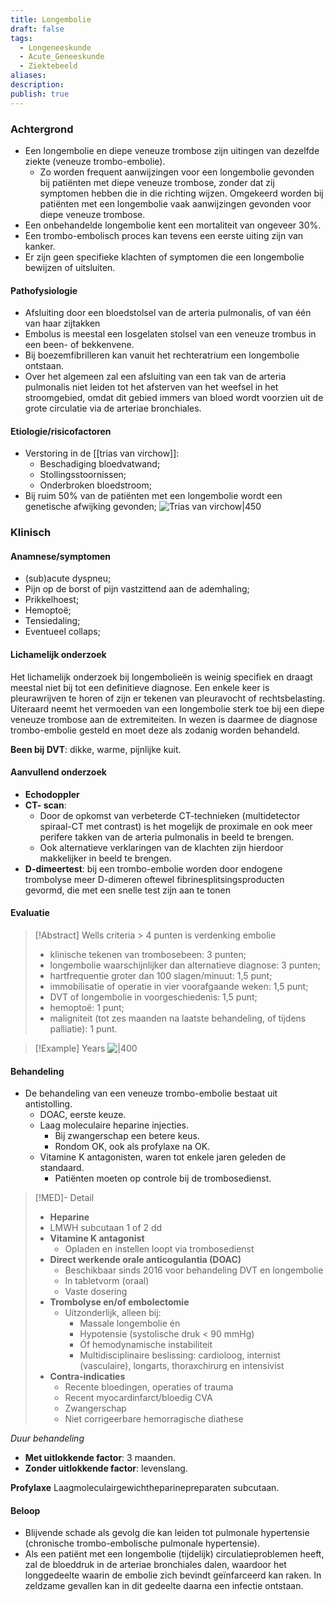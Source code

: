 ```yaml
---
title: Longembolie
draft: false
tags:
  - Longeneeskunde
  - Acute_Geneeskunde
  - Ziektebeeld
aliases: 
description: 
publish: true
---
```


### Achtergrond
- Een longembolie en diepe veneuze trombose zijn uitingen van dezelfde ziekte (veneuze trombo-embolie).
	- Zo worden frequent aanwijzingen voor een longembolie gevonden bij patiënten met diepe veneuze trombose, zonder dat zij symptomen hebben die in die richting wijzen. Omgekeerd worden bij patiënten met een longembolie vaak aanwijzingen gevonden voor diepe veneuze trombose.
- Een onbehandelde longembolie kent een mortaliteit van ongeveer 30%.
- Een trombo-embolisch proces kan tevens een eerste uiting zijn van kanker.
- Er zijn geen specifieke klachten of symptomen die een longembolie bewijzen of uitsluiten.

#### Pathofysiologie
- Afsluiting door een bloedstolsel van de arteria pulmonalis, of van één van haar zijtakken
- Embolus is meestal een losgelaten stolsel van een veneuze trombus in een been- of bekkenvene.
- Bij boezemfibrilleren kan vanuit het rechteratrium een longembolie ontstaan.
- Over het algemeen zal een afsluiting van een tak van de arteria pulmonalis niet leiden tot het afsterven van het weefsel in het stroomgebied, omdat dit gebied immers van bloed wordt voorzien uit de grote circulatie via de arteriae bronchiales.

#### Etiologie/risicofactoren
- Verstoring in de [[trias van virchow]]:
	- Beschadiging bloedvatwand;
	- Stollingsstoornissen;
	- Onderbroken bloedstroom;
- Bij ruim 50% van de patiënten met een longembolie wordt een genetische afwijking gevonden;
![Trias van virchow|450](https://i.imgur.com/cRbdDSf.png)


### Klinisch

#### Anamnese/symptomen

- (sub)acute dyspneu;
- Pijn op de borst of pijn vastzittend aan de ademhaling;
- Prikkelhoest;
- Hemoptoë;
- Tensiedaling;
- Eventueel collaps;

#### Lichamelijk onderzoek
Het lichamelijk onderzoek bij longembolieën is weinig specifiek en draagt meestal niet bij tot een definitieve diagnose. Een enkele keer is pleurawrijven te horen of zijn er tekenen van pleuravocht of rechtsbelasting. Uiteraard neemt het vermoeden van een longembolie sterk toe bij een diepe veneuze trombose aan de extremiteiten. In wezen is daarmee de diagnose trombo-embolie gesteld en moet deze als zodanig worden behandeld.

**Been bij DVT**: dikke, warme, pijnlijke kuit. 

#### Aanvullend onderzoek

- **Echodoppler**
- **CT- scan**:
	- Door de opkomst van verbeterde CT-technieken (multidetector spiraal-CT met contrast) is het mogelijk de proximale en ook meer perifere takken van de arteria pulmonalis in beeld te brengen.
	- Ook alternatieve verklaringen van de klachten zijn hierdoor makkelijker in beeld te brengen. 
- **D-dimeertest**: bij een trombo-embolie worden door endogene trombolyse meer D-dimeren oftewel fibrinesplitsingsproducten gevormd, die met een snelle test zijn aan te tonen
#### Evaluatie
> [!Abstract] Wells criteria > 4 punten is verdenking embolie
> -   klinische tekenen van trombosebeen: 3 punten;
> - longembolie waarschijnlijker dan alternatieve diagnose: 3 punten;
> - hartfrequentie groter dan 100 slagen/minuut: 1,5 punt;
> - immobilisatie of operatie in vier voorafgaande weken: 1,5 punt;
> - DVT of longembolie in voorgeschiedenis: 1,5 punt;
> - hemoptoë: 1 punt;
> - maligniteit (tot zes maanden na laatste behandeling, of tijdens palliatie): 1 punt.



> [!Example] Years 
> ![|400](https://i.imgur.com/4s8tlLI.png)

#### Behandeling

- De behandeling van een veneuze trombo-embolie bestaat uit antistolling. 
	- DOAC, eerste keuze.
	- Laag moleculaire heparine injecties.
		- Bij zwangerschap een betere keus. 
		- Rondom OK, ook als profylaxe na OK. 
	- Vitamine K antagonisten, waren tot enkele jaren geleden de standaard. 
		- Patiënten moeten op controle bij de trombosedienst.


> [!MED]- Detail
> - **Heparine**
> - LMWH subcutaan 1 of 2 dd
> - **Vitamine K antagonist**
> 	- Opladen en instellen loopt via trombosedienst
> - **Direct werkende orale anticogulantia (DOAC)**
> 	- Beschikbaar sinds 2016 voor behandeling DVT en longembolie
> 	- In tabletvorm (oraal)
> 	- Vaste dosering
> - **Trombolyse en/of embolectomie**
> 	- Uitzonderlijk, alleen bij:
> 		- Massale longembolie én
> 		- Hypotensie (systolische druk < 90 mmHg)
> 		- Óf hemodynamische instabiliteit
> 		- Multidisciplinaire beslissing: cardioloog, internist (vasculaire), longarts, thoraxchirurg en intensivist
> - **Contra-indicaties**
> 	- Recente bloedingen, operaties of trauma
> 	- Recent myocardinfarct/bloedig CVA
> 	- Zwangerschap
> 	- Niet corrigeerbare hemorragische diathese



*Duur behandeling*
- **Met uitlokkende factor**: 3 maanden. 
- **Zonder uitlokkende factor**: levenslang. 

**Profylaxe**
Laagmoleculairgewichtheparinepreparaten subcutaan.

#### Beloop
- Blijvende schade als gevolg die kan leiden tot pulmonale hypertensie (chronische trombo-embolische pulmonale hypertensie).
- Als een patiënt met een longembolie (tijdelijk) circulatieproblemen heeft, zal de bloeddruk in de arteriae bronchiales dalen, waardoor het longgedeelte waarin de embolie zich bevindt geïnfarceerd kan raken. In zeldzame gevallen kan in dit gedeelte daarna een infectie ontstaan.